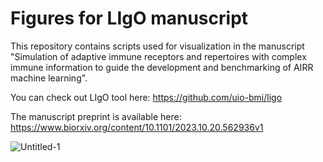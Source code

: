 # Figures for LIgO manuscript

This repository contains scripts used for visualization in the manuscript "Simulation of adaptive immune receptors and repertoires with complex immune information to guide the development and benchmarking of AIRR machine learning".

You can check out LIgO tool here: https://github.com/uio-bmi/ligo

The manuscript preprint is available here: https://www.biorxiv.org/content/10.1101/2023.10.20.562936v1


![Untitled-1](https://github.com/mchernigovskaya/ligo-manuscript-figures/assets/20628148/e53b9df1-91ad-4256-8dab-c349c218dd9a)
